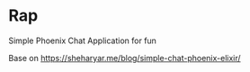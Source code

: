 # Rap

Simple Phoenix Chat Application for fun

Base on https://sheharyar.me/blog/simple-chat-phoenix-elixir/

